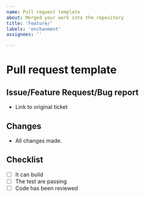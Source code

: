 ```yaml
---
name: Pull request template
about: Merged your work into the repository
title: 'Feature/'
labels: 'enchanment'
assignees: ''

---
```

# Pull request template


## Issue/Feature Request/Bug report

- Link to original ticket

## Changes

- All changes made.

## Checklist

- [ ] It can build
- [ ] The test are passing
- [ ] Code has been reviewed
